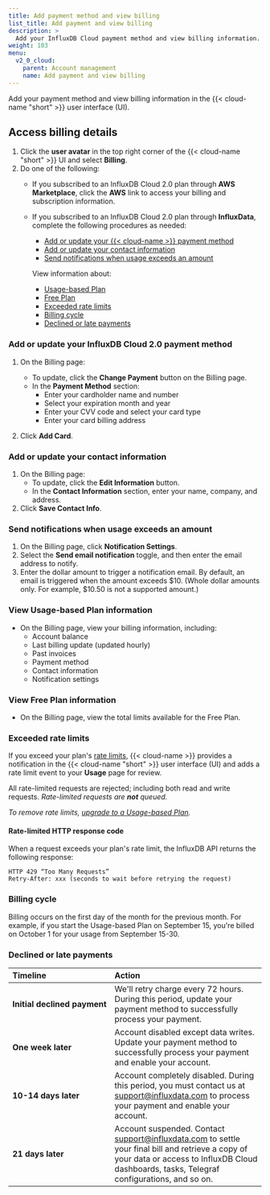 ```yaml
---
title: Add payment method and view billing
list_title: Add payment and view billing
description: >
  Add your InfluxDB Cloud payment method and view billing information.
weight: 103
menu:
  v2_0_cloud:
    parent: Account management
    name: Add payment and view billing
---
```


Add your payment method and view billing information in the {{< cloud-name "short" >}} user interface (UI).

## Access billing details
1. Click the **user avatar** in the top right corner of the {{< cloud-name "short" >}}
   UI and select **Billing**.
2. Do one of the following:
    - If you subscribed to an InfluxDB Cloud 2.0 plan through **AWS Marketplace**,
      click the **AWS** link to access your billing and subscription information.

    - If you subscribed to an InfluxDB Cloud 2.0 plan through **InfluxData**, complete the following procedures as needed:

        - [Add or update your {{< cloud-name >}} payment method](#add-or-update-your-influxdb-cloud-2-0-payment-method)
        - [Add or update your contact information](#add-or-update-your-contact-information)
        - [Send notifications when usage exceeds an amount](#send-notifications-when-usage-exceeds-an-amount)

        View information about:

        - [Usage-based Plan](#view-usage-based-plan-information)
        - [Free Plan](#view-free-plan-information)
        - [Exceeded rate limits](#exceeded-rate-limits)
        - [Billing cycle](#billing-cycle)
        - [Declined or late payments](#declined-or-late-payments)

### Add or update your InfluxDB Cloud 2.0 payment method

1. On the Billing page:
   - To update, click the **Change Payment** button on the Billing page.
   - In the **Payment Method** section:
      - Enter your cardholder name and number
      - Select your expiration month and year
      - Enter your CVV code and select your card type
      - Enter your card billing address

2. Click **Add Card**.

### Add or update your contact information

1. On the Billing page:
   - To update, click the **Edit Information** button.
   - In the **Contact Information** section, enter your name, company, and address.
2. Click **Save Contact Info**.

### Send notifications when usage exceeds an amount

1. On the Billing page, click **Notification Settings**.
2. Select the **Send email notification** toggle, and then enter the email address to notify.
3. Enter the dollar amount to trigger a notification email. By default, an email is triggered when the amount exceeds $10. (Whole dollar amounts only. For example, $10.50 is not a supported amount.)

### View Usage-based Plan information

- On the Billing page, view your billing information, including:
  - Account balance
  - Last billing update (updated hourly)
  - Past invoices
  - Payment method
  - Contact information
  - Notification settings

### View Free Plan information

- On the Billing page, view the total limits available for the Free Plan.

### Exceeded rate limits

If you exceed your plan's [rate limits](/v2.0/cloud/pricing-plans/), {{< cloud-name >}} provides a notification in the {{< cloud-name "short" >}} user interface (UI) and adds a rate limit event to your **Usage** page for review.

All rate-limited requests are rejected; including both read and write requests.
_Rate-limited requests are **not** queued._

_To remove rate limits, [upgrade to a Usage-based Plan](/v2.0/cloud/account-management/upgrade-to-usage-based-plan/)._

#### Rate-limited HTTP response code

When a request exceeds your plan's rate limit, the InfluxDB API returns the following response:

```
HTTP 429 “Too Many Requests”
Retry-After: xxx (seconds to wait before retrying the request)
```

### Billing cycle

Billing occurs on the first day of the month for the previous month. For example, if you start the Usage-based Plan on September 15, you're billed on October 1 for your usage from September 15-30.

### Declined or late payments

| Timeline                    | Action |
|:----------------------------|:------------------------------------------------------------------------------------------------------------------------|
| **Initial declined payment**| We'll retry charge every 72 hours. During this period, update your payment method to successfully process your payment. |  
| **One week later**          | Account disabled except data writes. Update your payment method to successfully process your payment and enable your account. |  
| **10-14 days later**        | Account completely disabled. During this period, you must contact us at support@influxdata.com to process your payment and enable your account. |  
| **21 days later**           | Account suspended. Contact support@influxdata.com to settle your final bill and retrieve a copy of your data or access to InfluxDB Cloud dashboards, tasks, Telegraf configurations, and so on.|  
